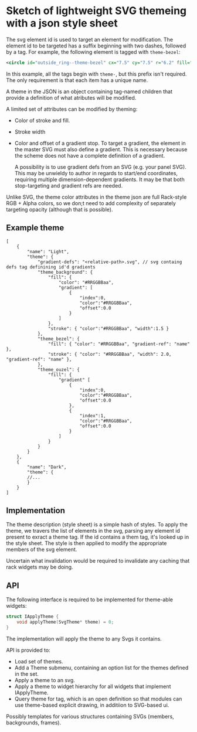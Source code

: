 # Sketch of lightweight SVG themeing with a json style sheet

The svg element id is used to target an element for modification.
The element id to be targeted has a suffix beginning with two dashes, followed by a tag.
For example, the following element is tagged with `theme-bezel`:

```xml
<circle id="outside_ring--theme-bezel" cx="7.5" cy="7.5" r="6.2" fill="#999999" />
```

In this example, all the tags begin with `theme-`, but this prefix isn't required.
The only requirement is that each item has a unique name.

A theme in the JSON is an object containing tag-named children that provide a definition of what atributes will be modified.

A limited set of attributes can be modified by theming:

- Color of stroke and fill.

- Stroke width

- Color and offset of a gradient stop.
To target a gradient, the element in the master SVG must also define a gradient.
This is necessary because the scheme does not have a complete definition of a gradient.

  A possibility is to use gradient defs from an SVG (e.g. your panel SVG).
This may be unwieldy to author in regards to start/end coordinates, requiring multiple dimension-dependent gradients. It may be that both stop-targeting and gradient refs are needed.

Unlike SVG, the theme color attributes in the theme json are full Rack-style RGB + Alpha colors, so we don;t need to add complexity of separately targeting opacity (although that is possible).

## Example theme

```jsonc
[
    {
        "name": "Light",
        "theme": {
            "gradient-defs": "<relative-path>.svg", // svg containg defs tag definining id'd gradients
            "theme_background": {
                "fill": {
                    "color": "#RRGGBBaa",
                    "gradient": [            
                        {
                            "index":0,
                            "color":"#RRGGBBaa",
                            "offset":0.0
                        }
                    ]
                },
                "stroke": { "color":"#RRGGBBaa", "width":1.5 }
            },
            "theme_bezel": {
                "fill": { "color": "#RRGGBBaa", "gradient-ref": "name" },
                "stroke": { "color": "#RRGGBBaa", "width": 2.0, "gradient-ref": "name" },
            },
            "theme_ouzel": {
                "fill": {
                    "gradient" [
                        {
                            "index":0,
                            "color":"#RRGGBBaa",
                            "offset":0.0
                        },
                        {
                            "index":1,
                            "color":"#RRGGBBaa",
                            "offset":0.0
                        }
                    ]
                }
            }
        }
    },
    {
        "name": "Dark",
        "theme": {
        //...
        }
    }
]
```

## Implementation

The theme description (style sheet) is a simple hash of styles.
To apply the theme, we travers the list of elements in the svg, parsing any element id present to exract a theme tag. If the id contains a them tag, it's looked up in the style sheet. The style is then applied to modify the appropriate members of the svg element.

Uncertain what invalidation would be required to invalidate any caching that rack widgets may be doing.

## API

The following interface is required to be implemented for theme-able widgets:

```cpp
struct IApplyTheme {
    void applyTheme(SvgTheme* theme) = 0;
}
```

The implementation will apply the theme to any Svgs it contains.

API is provided to:

- Load set of themes.
- Add a Theme submenu, containing an option list for the themes defined in the set.
- Apply a theme to an svg.
- Apply a theme to widget hierarchy for all widgets that implement IApplyTheme.
- Query theme for tag, which is an open definition so that modules can use theme-based explicit drawing, in additiion to SVG-based ui.

Possibly templates for various structures containing SVGs (members, backgrounds, frames).
